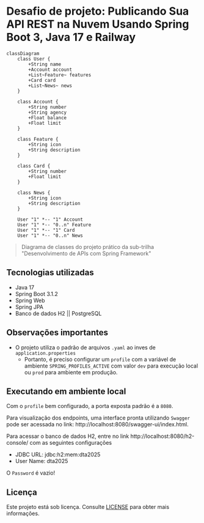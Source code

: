 # Desafio de projeto: Publicando Sua API REST na Nuvem Usando Spring Boot 3, Java 17 e Railway

```mermaid
classDiagram
    class User {
        +String name
        +Account account
        +List~Feature~ features
        +Card card
        +List~News~ news
    }

    class Account {
        +String number
        +String agency
        +Float balance
        +Float limit
    }

    class Feature {
        +String icon
        +String description
    }

    class Card {
        +String number
        +Float limit
    }

    class News {
        +String icon
        +String description
    }

    User "1" *-- "1" Account
    User "1" *-- "0..n" Feature
    User "1" *-- "1" Card
    User "1" *-- "0..n" News
```

> Diagrama de classes do projeto prático da sub-trilha "Desenvolvimento de APIs com Spring Framework"

## Tecnologias utilizadas

- Java 17
- Spring Boot 3.1.2
- Spring Web
- Spring JPA
- Banco de dados H2 || PostgreSQL

## Observações importantes

- O projeto utiliza o padrão de arquivos `.yaml` ao inves de `application.properties`
  - Portanto, é preciso configurar um `profile` com a variável de ambiente `SPRING_PROFILES_ACTIVE` com valor `dev` para execução local ou `prod` para ambiente em produção.

## Executando em ambiente local

Com o `profile` bem configurado, a porta exposta padrão é a `8080`.

Para visualização dos endpoints, uma interface pronta utilizando `Swagger` pode ser acessada no link: http://localhost:8080/swagger-ui/index.html.

Para acessar o banco de dados H2, entre no link http://localhost:8080/h2-console/ com as seguintes configurações

- JDBC URL: jdbc:h2:mem:dta2025
- User Name: dta2025

O `Password` é vazio!

## Licença

Este projeto está sob licença. Consulte [LICENSE](LICENSE) para obter mais informações.
